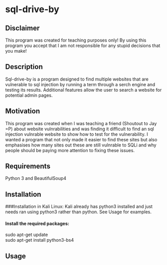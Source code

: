 # sql-drive-by

## Disclaimer

This program was created for teaching purposes only! By using this program you accept that I am not responsible for any stupid decisions that you make!

## Description

Sql-drive-by is a program designed to find multiple websites that are vulnerable to sql injection by running a term through a serch engine and testing its results. Additional features allow the user to search a website for potential admin pages.

## Motivation

This program was created when I was teaching a friend (Shoutout to Jay =P) about website vulnrabilities and was finding it difficult to find an sql injection vulnrable website to show how to test for the vulnerability. I wanted a program that not only made it easier to find these sites but also emphasises how many sites out these are still vulnrable to SQLi and why people should be paying more attention to fixing these issues.

## Requirements

Python 3 and BeautifulSoup4

## Installation

###Installation in Kali Linux:
Kali already has python3 installed and just needs ran using python3 rather than python. See Usage for examples.
#### Install the required packages:
sudo apt-get update
<br />sudo apt-get install python3-bs4

## Usage



